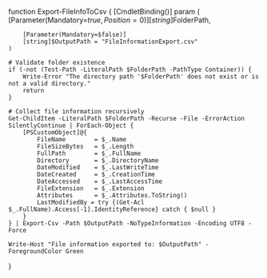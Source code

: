 function Export-FileInfoToCsv {
    [CmdletBinding()]
    param (
        [Parameter(Mandatory=$true, Position=0)]
        [string]$FolderPath,

        [Parameter(Mandatory=$false)]
        [string]$OutputPath = "FileInformationExport.csv"
    )

    # Validate folder existence
    if (-not (Test-Path -LiteralPath $FolderPath -PathType Container)) {
        Write-Error "The directory path '$FolderPath' does not exist or is not a valid directory."
        return
    }

    # Collect file information recursively
    Get-ChildItem -LiteralPath $FolderPath -Recurse -File -ErrorAction SilentlyContinue | ForEach-Object {
        [PSCustomObject]@{
            FileName        = $_.Name
            FileSizeBytes   = $_.Length
            FullPath        = $_.FullName
            Directory       = $_.DirectoryName
            DateModified    = $_.LastWriteTime
            DateCreated     = $_.CreationTime
            DateAccessed    = $_.LastAccessTime
            FileExtension   = $_.Extension
            Attributes      = $_.Attributes.ToString()
            LastModifiedBy = try {(Get-Acl $_.FullName).Access[-1].IdentityReference} catch { $null }
        }
    } | Export-Csv -Path $OutputPath -NoTypeInformation -Encoding UTF8 -Force

    Write-Host "File information exported to: $OutputPath" -ForegroundColor Green
}

